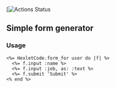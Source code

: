 [![Actions Status](https://github.com/koshkarik/rails-project-63/workflows/hexlet-check/badge.svg)

## Simple form generator

### Usage

```
<%= HexletCode.form_for user do |f| %>
  <%= f.input :name %>
  <%= f.input :job, as: :text %>
  <%= f.submit 'Submit' %>
<% end %>
```

